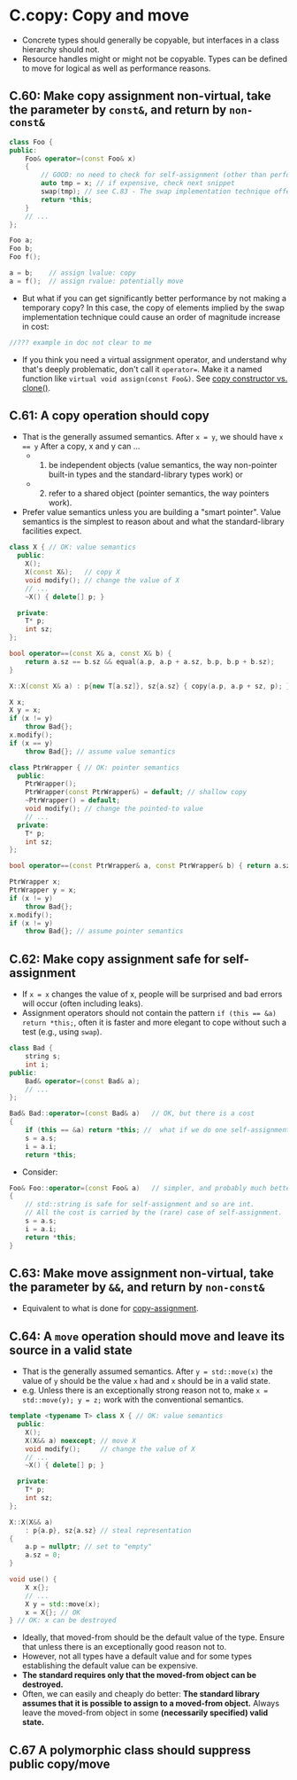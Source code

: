 # C.copy: Copy and move
- Concrete types should generally be copyable, but interfaces in a class hierarchy should not.
- Resource handles might or might not be copyable. Types can be defined to move for logical as well as performance reasons.


## C.60: Make copy assignment non-virtual, take the parameter by `const&`, and return by `non-const&`
```cpp
class Foo {
public:
    Foo& operator=(const Foo& x)
    {
        // GOOD: no need to check for self-assignment (other than performance)
        auto tmp = x; // if expensive, check next snippet
        swap(tmp); // see C.83 - The swap implementation technique offers the strong guarantee.
        return *this;
    }
    // ...
};

Foo a;
Foo b;
Foo f();

a = b;    // assign lvalue: copy
a = f();  // assign rvalue: potentially move
```
- But what if you can get significantly better performance by not making a temporary copy? In this case, the copy of elements implied by the swap implementation technique could cause an order of magnitude increase in cost:
```cpp
//??? example in doc not clear to me
```
-  If you think you need a virtual assignment operator, and understand why that's deeply problematic, don't call it `operator=`. Make it a named function like `virtual void assign(const Foo&)`. See [copy constructor vs. clone()](#c67-a-polymorphic-class-should-suppress-public-copymove).

## C.61: A copy operation should copy
- That is the generally assumed semantics. After `x = y`, we should have `x == y` After a copy, x and y can ...
  - 1. be independent objects (value semantics, the way non-pointer built-in types and the standard-library types work) or
  - 2. refer to a shared object (pointer semantics, the way pointers work).
- Prefer value semantics unless you are building a "smart pointer". Value semantics is the simplest to reason about and what the standard-library facilities expect.

```cpp
class X { // OK: value semantics
  public:
    X();
    X(const X&);   // copy X
    void modify(); // change the value of X
    // ...
    ~X() { delete[] p; }

  private:
    T* p;
    int sz;
};

bool operator==(const X& a, const X& b) {
    return a.sz == b.sz && equal(a.p, a.p + a.sz, b.p, b.p + b.sz);
}

X::X(const X& a) : p{new T[a.sz]}, sz{a.sz} { copy(a.p, a.p + sz, p); }

X x;
X y = x;
if (x != y)
    throw Bad{};
x.modify();
if (x == y)
    throw Bad{}; // assume value semantics
```
```cpp
class PtrWrapper { // OK: pointer semantics
  public:
    PtrWrapper();
    PtrWrapper(const PtrWrapper&) = default; // shallow copy
    ~PtrWrapper() = default;
    void modify(); // change the pointed-to value
    // ...
  private:
    T* p;
    int sz;
};

bool operator==(const PtrWrapper& a, const PtrWrapper& b) { return a.sz == b.sz && a.p == b.p; }

PtrWrapper x;
PtrWrapper y = x;
if (x != y)
    throw Bad{};
x.modify();
if (x != y)
    throw Bad{}; // assume pointer semantics
```

## C.62: Make copy assignment safe for self-assignment
- If `x = x` changes the value of x, people will be surprised and bad errors will occur (often including leaks).
- Assignment operators should not contain the pattern `if (this == &a) return *this;`, often it is faster and more elegant to cope without such a test (e.g., using `swap`).
```cpp
class Bad {
    string s;
    int i;
public:
    Bad& operator=(const Bad& a);
    // ...
};

Bad& Bad::operator=(const Bad& a)   // OK, but there is a cost
{
    if (this == &a) return *this; //  what if we do one self-assignment per million assignments?
    s = a.s;
    i = a.i;
    return *this;
```
- Consider:
```cpp
Foo& Foo::operator=(const Foo& a)   // simpler, and probably much better
{
    // std::string is safe for self-assignment and so are int.
    // All the cost is carried by the (rare) case of self-assignment.
    s = a.s;
    i = a.i;
    return *this;
}
```
## C.63: Make move assignment non-virtual, take the parameter by `&&`, and return by `non-const&`
- Equivalent to what is done for [copy-assignment](#c60-make-copy-assignment-non-virtual-take-the-parameter-by-const-and-return-by-non-const).


## C.64: A `move` operation should move and leave its source in a valid state
- That is the generally assumed semantics. After `y = std::move(x)` the value of `y` should be the value `x` had and `x` should be in a valid state.
- e.g. Unless there is an exceptionally strong reason not to, make `x = std::move(y); y = z;` work with the conventional semantics.
```cpp
template <typename T> class X { // OK: value semantics
  public:
    X();
    X(X&& a) noexcept; // move X
    void modify();     // change the value of X
    // ...
    ~X() { delete[] p; }

  private:
    T* p;
    int sz;
};

X::X(X&& a)
    : p{a.p}, sz{a.sz} // steal representation
{
    a.p = nullptr; // set to "empty"
    a.sz = 0;
}

void use() {
    X x{};
    // ...
    X y = std::move(x);
    x = X{}; // OK
} // OK: x can be destroyed
```
- Ideally, that moved-from should be the default value of the type. Ensure that unless there is an exceptionally good reason not to.
- However, not all types have a default value and for some types establishing the default value can be expensive.
- **The standard requires only that the moved-from object can be destroyed.**
- Often, we can easily and cheaply do better: **The standard library assumes that it is possible to assign to a moved-from object.** Always leave the moved-from object in some **(necessarily specified) valid state.**



## C.67 A polymorphic class should suppress public copy/move
